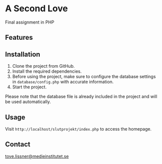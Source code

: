 # A Second Love

Final assignment in PHP

## Features

## Installation

1. Clone the project from GitHub.
2. Install the required dependencies.
3. Before using the project, make sure to configure the database settings in `database/config.php` with accurate information.
4. Start the project.

Please note that the database file is already included in the project and will be used automatically.

## Usage

Visit `http://localhost/slutprojekt/index.php` to access the homepage.

## Contact

tove.lissner@medieinstitutet.se